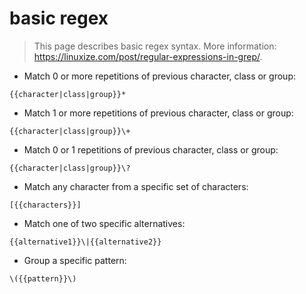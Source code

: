 # basic regex

> This page describes basic regex syntax.
> More information: <https://linuxize.com/post/regular-expressions-in-grep/>.

- Match 0 or more repetitions of previous character, class or group:

`{{character|class|group}}*`

- Match 1 or more repetitions of previous character, class or group:

`{{character|class|group}}\+`

- Match 0 or 1 repetitions of previous character, class or group:

`{{character|class|group}}\?`

- Match any character from a specific set of characters:

`[{{characters}}]`

- Match one of two specific alternatives:

`{{alternative1}}\|{{alternative2}}`

- Group a specific pattern:

`\({{pattern}}\)`
